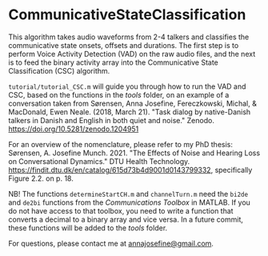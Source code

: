 # CommunicativeStateClassification
This algorithm takes audio waveforms from 2-4 talkers and classifies the communicative state onsets, offsets and durations.
The first step is to perform Voice Activity Detection (VAD) on the raw audio files, and the next is to feed the binary activity array into the Communicative State Classification (CSC) algorithm.

`tutorial/tutorial_CSC.m` will guide you through how to run the VAD and CSC, based on the functions in the _tools_ folder, on an example of a conversation taken from Sørensen, Anna Josefine, Fereczkowski, Michal, & MacDonald, Ewen Neale. (2018, March 21). "Task dialog by native-Danish talkers in Danish and English in both quiet and noise." Zenodo. https://doi.org/10.5281/zenodo.1204951

For an overview of the nomenclature, please refer to my PhD thesis: Sørensen, A. Josefine Munch. 2021. "The Effects of Noise and Hearing Loss on Conversational Dynamics." DTU Health Technology. https://findit.dtu.dk/en/catalog/615d73b4d9001d0143799332, specifically Figure 2.2. on p. 18.

NB! The functions `determineStartCH.m` and `channelTurn.m` need the `bi2de` and `de2bi` functions from the _Communications Toolbox_ in MATLAB. If you do not have access to that toolbox, you need to write a function that converts a decimal to a binary array and vice versa. In a future commit, these functions will be added to the _tools_ folder.

For questions, please contact me at annajosefine@gmail.com.

